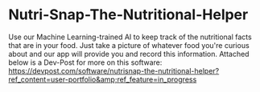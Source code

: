# Nutri-Snap-The-Nutritional-Helper
Use our Machine Learning-trained AI to keep track of the nutritional facts that are in your food. Just take a picture of whatever food you're curious about and our app will provide you and record this information.   Attached below is a Dev-Post for more on this software: https://devpost.com/software/nutrisnap-the-nutritional-helper?ref_content=user-portfolio&amp;ref_feature=in_progress
